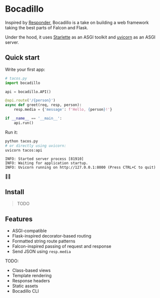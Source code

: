 # Bocadillo

Inspired by [Responder](http://python-responder.org), Bocadillo is a take on building a web framework taking the best parts of Falcon and Flask.

Under the hood, it uses [Starlette](https://www.starlette.io) as an ASGI toolkit and [uvicorn](https://www.uvicorn.org) as an ASGI server.

## Quick start

Write your first app:

```python
# tacos.py
import bocadillo

api = bocadillo.API()

@api.route('/{person}')
async def greet(req, resp, person):
    resp.media = {'message': f'Hello, {person}!'}

if __name__ == '__main__':
    api.run()
```

Run it:

```bash
python tacos.py
# or directly using uvicorn:
uvicorn tacos:api
```

```
INFO: Started server process [81910]
INFO: Waiting for application startup.
INFO: Uvicorn running on http://127.0.0.1:8000 (Press CTRL+C to quit)
```

🌯💥

## Install

> TODO

## Features

- ASGI-compatible
- Flask-inspired decorator-based routing
- Formatted string route patterns
- Falcon-inspired passing of request and response
- Send JSON using `resp.media`

TODO:

- Class-based views
- Template rendering
- Response headers
- Static assets
- Bocadillo CLI
